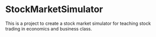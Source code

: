 # StockMarketSimulator
This is a project to create a stock market simulator for teaching stock trading in economics and business class.
